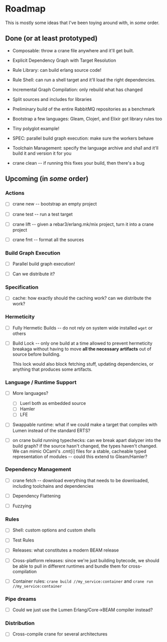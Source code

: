 # Roadmap

This is mostly some ideas that I've been toying around with, in _some_ order.

## Done (or at least prototyped)

* Composable: throw a crane file anywhere and it'll get built.

* Explicit Dependency Graph with Target Resolution

* Rule Library: can build erlang source code!

* Rule Shell: can run a shell target and it'll load the right dependencies.

* Incremental Graph Compilation: only rebuild what has changed

* Split sources and includes for libraries

* Preliminary build of the entire RabbitMQ repositories as a benchmark

* Bootstrap a few languages: Gleam, Clojerl, and Elixir got library rules too

* Tiny polyglot example!

* SPEC: parallel build graph execution: make sure the workers behave

* Toolchain Management: specify the language archive and sha1 and it'll build it and version it for you

* crane clean -- if running this fixes your build, then there's a bug

## Upcoming (in *some* order)

### Actions

- [ ] crane new -- bootstrap an empty project

- [ ] crane test -- run a test target

- [ ] crane lift -- given a rebar3/erlang.mk/mix project, turn it into a crane
  project

- [ ] crane fmt -- format all the sources

### Build Graph Execution

- [ ] Parallel build graph execution!

- [ ] Can we distribute it?

### Specification

- [ ] cache: how exactly should the caching work? can we distribute the work?

### Hermeticity

- [ ] Fully Hermetic Builds -- do not rely on system wide installed `wget` or others

- [ ] Build Lock -- only one build at a time allowed to prevent hermeticity breakaga
  without having to move __all the necessary artifacts__ out of source before building.

  This lock would also block fetching stuff, updating dependencies, or anything that
  produces some artifacts.

### Language / Runtime Support

- [ ] More languages?
  - [ ] Luerl both as embedded source
  - [ ] Hamler
  - [ ] LFE

- [ ] Swappable runtime: what if we could make a target that compiles with Lumen
  instead of the standard ERTS?

- [ ] on crane build running typechecks: can we break apart dialyzer into the build
  graph? if the source hasn't changed, the types haven't changed. We can mimic
  OCaml's .cmt[i] files for a stable, cacheable typed representation of modules
  -- could this extend to Gleam/Hamler?

### Dependency Management

- [ ] crane fetch -- download everything that needs to be downloaded, including
  toolchains and dependencies

- [ ] Dependency Flattening

- [ ] Fuzzying

### Rules

- [ ] Shell: custom options and custom shells

- [ ] Test Rules

- [ ] Releases: what constitutes a modern BEAM release

- [ ] Cross-platform releases: since we're just building bytecode, we should be
  able to pull in different runtimes and bundle them for cross-compilation

- [ ] Container rules: `crane build //my_service:container` and `crane run
  //my_service:container`

### Pipe dreams

- [ ] Could we just use the Lumen Erlang/Core->BEAM compiler instead?

### Distribution

- [ ] Cross-compile crane for several architectures

